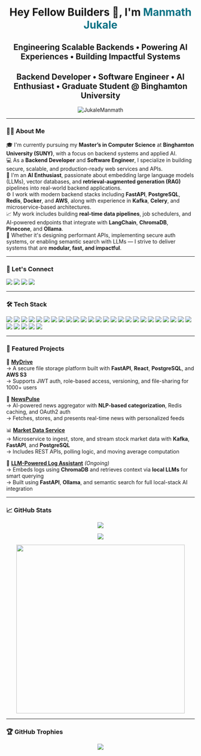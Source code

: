 <h1 align="center">Hey Fellow Builders 👋, I'm <span style="color:#0b7285;">Manmath Jukale</span></h1>
<h2 align="center">Engineering Scalable Backends • Powering AI Experiences • Building Impactful Systems</h2>
<h2 align="center">Backend Developer • Software Engineer • AI Enthusiast • Graduate Student @ Binghamton University</h2>

<p align="center">
  <img src="https://komarev.com/ghpvc/?username=JukaleManmath&label=Profile%20views&color=0e75b6&style=flat" alt="JukaleManmath" />
</p>

---

### 👨‍💻 About Me

🎓 I'm currently pursuing my **Master’s in Computer Science** at **Binghamton University (SUNY)**, with a focus on backend systems and applied AI.  
💻 As a **Backend Developer** and **Software Engineer**, I specialize in building secure, scalable, and production-ready web services and APIs.  
🧠 I'm an **AI Enthusiast**, passionate about embedding large language models (LLMs), vector databases, and **retrieval-augmented generation (RAG)** pipelines into real-world backend applications.  
⚙️ I work with modern backend stacks including **FastAPI**, **PostgreSQL**, **Redis**, **Docker**, and **AWS**, along with experience in **Kafka**, **Celery**, and microservice-based architectures.  
📈 My work includes building **real-time data pipelines**, job schedulers, and AI-powered endpoints that integrate with **LangChain**, **ChromaDB**, **Pinecone**, and **Ollama**.  
🚀 Whether it's designing performant APIs, implementing secure auth systems, or enabling semantic search with LLMs — I strive to deliver systems that are **modular, fast, and impactful**.

---

### 🔗 Let's Connect

<p align="left">
  <a href="mailto:jukalemanmath@gmail.com"><img src="https://img.shields.io/badge/Gmail-D14836?style=for-the-badge&logo=gmail&logoColor=white"/></a>
  <a href="https://www.linkedin.com/in/jukalemanmath"><img src="https://img.shields.io/badge/LinkedIn-0077B5?style=for-the-badge&logo=linkedin&logoColor=white"/></a>
  <a href="https://manmath-jukale-portfolio.vercel.app"><img src="https://img.shields.io/badge/Portfolio-24292e?style=for-the-badge&logo=github&logoColor=white"/></a>
  <a href="https://github.com/JukaleManmath"><img src="https://img.shields.io/badge/GitHub-181717?style=for-the-badge&logo=github&logoColor=white"/></a>
</p>

---

### 🛠️ Tech Stack

<p align="left">
  <!-- Languages -->
  <img src="https://img.shields.io/badge/Python-3776AB?style=flat&logo=python&logoColor=white"/>
  <img src="https://img.shields.io/badge/Java-007396?style=flat&logo=java&logoColor=white"/>
  <img src="https://img.shields.io/badge/C++-00599C?style=flat&logo=c%2B%2B&logoColor=white"/>
  <img src="https://img.shields.io/badge/JavaScript-F7DF1E?style=flat&logo=javascript&logoColor=black"/>
  <img src="https://img.shields.io/badge/TypeScript-3178C6?style=flat&logo=typescript&logoColor=white"/>
  <img src="https://img.shields.io/badge/SQL-4479A1?style=flat&logo=sqlite&logoColor=white"/>

  <!-- Backend Frameworks -->
  <img src="https://img.shields.io/badge/FastAPI-009688?style=flat&logo=fastapi&logoColor=white"/>
  <img src="https://img.shields.io/badge/Flask-000000?style=flat&logo=flask&logoColor=white"/>
  <img src="https://img.shields.io/badge/Django-092E20?style=flat&logo=django&logoColor=white"/>
  <img src="https://img.shields.io/badge/Node.js-339933?style=flat&logo=nodedotjs&logoColor=white"/>
  <img src="https://img.shields.io/badge/Express.js-000000?style=flat&logo=express&logoColor=white"/>

  <!-- Frontend -->
  <img src="https://img.shields.io/badge/React-61DAFB?style=flat&logo=react&logoColor=black"/>
  <img src="https://img.shields.io/badge/HTML5-E34F26?style=flat&logo=html5&logoColor=white"/>
  <img src="https://img.shields.io/badge/CSS3-1572B6?style=flat&logo=css3&logoColor=white"/>

  <!-- Databases & Search -->
  <img src="https://img.shields.io/badge/PostgreSQL-336791?style=flat&logo=postgresql&logoColor=white"/>
  <img src="https://img.shields.io/badge/MySQL-4479A1?style=flat&logo=mysql&logoColor=white"/>
  <img src="https://img.shields.io/badge/MongoDB-47A248?style=flat&logo=mongodb&logoColor=white"/>
  <img src="https://img.shields.io/badge/Redis-DC382D?style=flat&logo=redis&logoColor=white"/>
  <img src="https://img.shields.io/badge/ChromaDB-FF5C35?style=flat&logo=googlechrome&logoColor=white"/>
  <img src="https://img.shields.io/badge/Pinecone-00B8FF?style=flat&logo=apache&logoColor=white"/>

  <!-- DevOps & Infrastructure -->
  <img src="https://img.shields.io/badge/Docker-2496ED?style=flat&logo=docker&logoColor=white"/>
  <img src="https://img.shields.io/badge/GitHub Actions-2088FF?style=flat&logo=githubactions&logoColor=white"/>
  <img src="https://img.shields.io/badge/AWS-232F3E?style=flat&logo=amazonaws&logoColor=white"/>
  <img src="https://img.shields.io/badge/GCP-4285F4?style=flat&logo=googlecloud&logoColor=white"/>

  <!-- Messaging & Background Workers -->
  <img src="https://img.shields.io/badge/Kafka-231F20?style=flat&logo=apachekafka&logoColor=white"/>
  <img src="https://img.shields.io/badge/Celery-37814A?style=flat&logo=celery&logoColor=white"/>

  <!-- AI / LLMs / NLP -->
  <img src="https://img.shields.io/badge/OpenAI-412991?style=flat&logo=openai&logoColor=white"/>
  <img src="https://img.shields.io/badge/LangChain-000000?style=flat&logo=chainlink&logoColor=white"/>
  <img src="https://img.shields.io/badge/Ollama-00B894?style=flat&logo=promptengineering&logoColor=white"/>
  <img src="https://img.shields.io/badge/HuggingFace-FFD21F?style=flat&logo=huggingface&logoColor=black"/>
</p>

---

### 📂 Featured Projects

🚀 [**MyDrive**](https://github.com/JukaleManmath/MyDrive)  
→ A secure file storage platform built with **FastAPI**, **React**, **PostgreSQL**, and **AWS S3**  
→ Supports JWT auth, role-based access, versioning, and file-sharing for 1000+ users

🧠 [**NewsPulse**](https://github.com/JukaleManmath/NewsPulse)  
→ AI-powered news aggregator with **NLP-based categorization**, Redis caching, and OAuth2 auth  
→ Fetches, stores, and presents real-time news with personalized feeds

📊 [**Market Data Service**](https://github.com/JukaleManmath/market-data-service)  
→ Microservice to ingest, store, and stream stock market data with **Kafka**, **FastAPI**, and **PostgreSQL**  
→ Includes REST APIs, polling logic, and moving average computation

🧠 [**LLM-Powered Log Assistant**](https://github.com/JukaleManmath/aibackend-lab) *(Ongoing)*  
→ Embeds logs using **ChromaDB** and retrieves context via **local LLMs** for smart querying  
→ Built using **FastAPI**, **Ollama**, and semantic search for full local-stack AI integration

---

### 📈 GitHub Stats

<p align="center">
  <img src="https://github-readme-stats.vercel.app/api?username=JukaleManmath&show_icons=true&theme=transparent&hide_title=true" />
</p>
<p align="center">
  <img src="https://github-readme-streak-stats.herokuapp.com/?user=JukaleManmath&theme=transparent" />
</p>
<p align="center">
  <img src="https://github-readme-stats.vercel.app/api/top-langs/?username=JukaleManmath&layout=donut&theme=transparent&hide_border=true" width="450px" />
</p>

---

### 🏆 GitHub Trophies

<p align="center">
  <img src="https://github-profile-trophy.vercel.app/?username=JukaleManmath&theme=onedark&no-frame=true&margin-w=10" />
</p>

